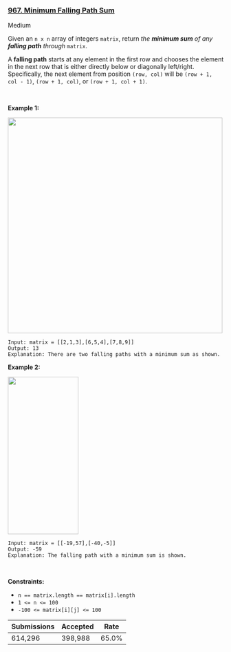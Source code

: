 ### [967. Minimum Falling Path Sum](https://leetcode.com/problems/minimum-falling-path-sum/description/?envType=daily-question&envId=2024-01-19)

Medium

Given an `` n x n `` array of integers `` matrix ``, return _the __minimum sum__ of any __falling path__ through_ `` matrix ``.

A __falling path__ starts at any element in the first row and chooses the element in the next row that is either directly below or diagonally left/right. Specifically, the next element from position `` (row, col) `` will be `` (row + 1, col - 1) ``, `` (row + 1, col) ``, or `` (row + 1, col + 1) ``.

 

<strong class="example">Example 1:</strong>

<img alt="" src="https://assets.leetcode.com/uploads/2021/11/03/failing1-grid.jpg" style="width: 499px; height: 500px;"/>

```
Input: matrix = [[2,1,3],[6,5,4],[7,8,9]]
Output: 13
Explanation: There are two falling paths with a minimum sum as shown.
```

<strong class="example">Example 2:</strong>

<img alt="" src="https://assets.leetcode.com/uploads/2021/11/03/failing2-grid.jpg" style="width: 164px; height: 365px;"/>

```
Input: matrix = [[-19,57],[-40,-5]]
Output: -59
Explanation: The falling path with a minimum sum is shown.
```

 

__Constraints:__

*   `` n == matrix.length == matrix[i].length ``
*   `` 1 <= n <= 100 ``
*   `` -100 <= matrix[i][j] <= 100 ``

| Submissions    | Accepted     | Rate   |
| -------------- | ------------ | ------ |
| 614,296 | 398,988 | 65.0% |
